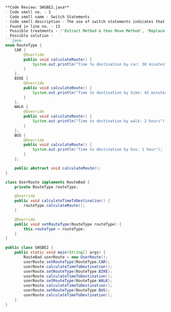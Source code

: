 ```markdown
**Code Review: SWSBE2.java**
- Code smell no. - 1
- Code smell name - Switch Statements
- Code smell description - The use of switch statements indicates that the code could be improved by using polymorphism instead, which enhances scalability and maintainability.
- Found in line no. - 13
- Possible treatments - ['Extract Method & then Move Method', 'Replace Type Code with Subclasses or Replace Type Code with State/Strategy', 'Replace Conditional with Polymorphism', 'Replace Parameter with Explicit Methods', 'Introduce Null Object']
- Possible solution - 
```java
enum RouteType {
    CAR {
        @Override
        public void calculateRoute() {
            System.out.println("Time to destination by car: 30 minutes");
        }
    },
    BIKE {
        @Override
        public void calculateRoute() {
            System.out.println("Time to destination by bike: 45 minutes");
        }
    },
    WALK {
        @Override
        public void calculateRoute() {
            System.out.println("Time to destination by walk: 2 hours");
        }
    },
    BUS {
        @Override
        public void calculateRoute() {
            System.out.println("Time to destination by bus: 1 hour");
        }
    };

    public abstract void calculateRoute();
}

class UserRoute implements RouteBad {
    private RouteType routeType;

    @Override
    public void calculateTimeToDestination() {
        routeType.calculateRoute();
    }

    @Override
    public void setRouteType(RouteType routeType) {
        this.routeType = routeType;
    }
}

public class SWSBE2 {
    public static void main(String[] args) {
        RouteBad userRoute = new UserRoute();
        userRoute.setRouteType(RouteType.CAR);
        userRoute.calculateTimeToDestination();
        userRoute.setRouteType(RouteType.BIKE);
        userRoute.calculateTimeToDestination();
        userRoute.setRouteType(RouteType.WALK);
        userRoute.calculateTimeToDestination();
        userRoute.setRouteType(RouteType.BUS);
        userRoute.calculateTimeToDestination();
    }
}
```
```